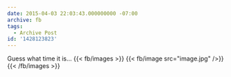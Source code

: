 ```yaml
---
date: 2015-04-03 22:03:43.000000000 -07:00
archive: fb
tags: 
  - Archive Post
id: '1428123823'
---
```


Guess what time it is...
{{< fb/images >}}
{{< fb/image src="image.jpg" />}}
{{< /fb/images >}}
